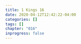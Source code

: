 ```yaml
---
title: 1 Kings 16
date: 2020-04-12T12:42:22-04:00
categories: []
tags: []
chapter: "016"
inprogress: false
---
```


